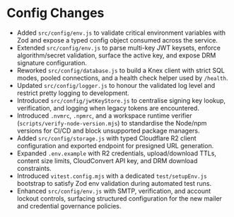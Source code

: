 # Config Changes

- Added `src/config/env.js` to validate critical environment variables with Zod and expose a typed config object consumed across the service.
- Extended `src/config/env.js` to parse multi-key JWT keysets, enforce algorithm/secret validation, surface the active key, and expose DRM signature configuration.
- Reworked `src/config/database.js` to build a Knex client with strict SQL modes, pooled connections, and a health check helper used by `/health`.
- Updated `src/config/logger.js` to honour the validated log level and restrict pretty logging to development.
- Introduced `src/config/jwtKeyStore.js` to centralise signing key lookup, verification, and logging when legacy tokens are encountered.
- Introduced `.nvmrc`, `.npmrc`, and a workspace runtime verifier (`scripts/verify-node-version.mjs`) to standardise the Node/npm versions for CI/CD and block unsupported package managers.
- Added `src/config/storage.js` with typed Cloudflare R2 client configuration and exported endpoint for presigned URL generation.
- Expanded `.env.example` with R2 credentials, upload/download TTLs, content size limits, CloudConvert API key, and DRM download constraints.
- Introduced `vitest.config.mjs` with a dedicated `test/setupEnv.js` bootstrap to satisfy Zod env validation during automated test runs.
- Enhanced `src/config/env.js` with SMTP, verification, and account lockout controls, surfacing structured configuration for the new mailer and credential governance policies.
